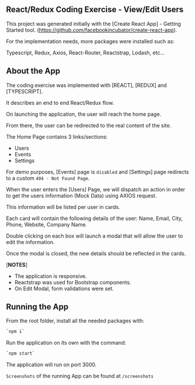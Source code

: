 ## React/Redux Coding Exercise - View/Edit Users

This project was generated initially with the [Create React App] - Getting Started tool. (https://github.com/facebookincubator/create-react-app). 

For the implementation needs, more packages were installed such as: 
 
Typescript, Redux, Axios, React-Router, Reactstrap, Lodash, etc...

## About the App

The coding exercise was implemented with [REACT], [REDUX] and [TYPESCRIPT].

It describes an end to end React/Redux flow.

On launching the application, the user will reach the home page.

From there, the user can be redirected to the real content of the site. 

The Home Page contains 3 links/sections:
- Users 
- Events
- Settings

For demo purposes, [Events] page is `disabled` and [Settings] page redirects to a custom `404 - Not Found Page`. 

When the user enters the [Users] Page, we will dispatch an action in order to get the users information (Mock Data) using AXIOS request.

This information will be listed per user in cards. 

Each card will contain the following details of the user: Name, Email, City, Phone, Website, Company Name.

Double clicking on each box will launch a modal that will allow the user to edit the information.

Once the modal is closed, the new details should be reflected in the cards.

[****NOTES****] 
- The application is responsive.
- Reactstrap was used for Bootstrap components. 
- On Edit Modal, form validations were set.

## Running the App

From the root folder, install all the needed packages with:

```bash
`npm i`
```

Run the application on its own with the command:

```bash
`npm start`
```

The application will run on port 3000.

`Screenshots` of the running App can be found at `/screenshots`
